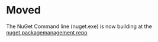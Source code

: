 # Moved

The NuGet Command line (nuget.exe) is now building at the [nuget.packagemanagement repo](https://github.com/nuget/nuget.packagemanagement)
